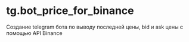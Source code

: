 # tg.bot_price_for_binance
Создание telegram бота по выводу последней цены, bid и ask цены с помощью API Binance
